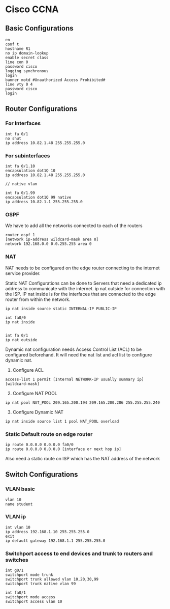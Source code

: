# Cisco CCNA
 
## Basic Configurations

```
en
conf t
hostname R1
no ip domain-lookup
enable secret class
line con 0
password cisco
logging synchronous
login
banner motd #Unauthorized Access Prohibited#
line vty 0 4
password cisco
login
```
## Router Configurations

### For Interfaces

```
int fa 0/1
no shut
ip address 10.82.1.48 255.255.255.0
```

### For subinterfaces

```
int fa 0/1.10
encapsulation dot1Q 10
ip address 10.82.1.48 255.255.255.0

// native vlan

int fa 0/1.99
encapsulation dot1Q 99 native
ip address 10.82.1.1 255.255.255.0
```

### OSPF

We have to add all the networks connected to each of the routers

```
router ospf 1
[network ip-address wildcard-mask area 0]
network 192.168.0.0 0.0.255.255 area 0
```
### NAT

NAT needs to be configured on the edge router connecting to the internet service provider.

Static NAT Configurations can be done to Servers that need a dedicated ip address to communicate with the internet.
ip nat outside for connection with the ISP. IP nat inside is for the interfaces that are connected to the edge router from within the network.
```
ip nat inside source static INTERNAL-IP PUBLIC-IP

int fa0/0
ip nat inside


int fa 0/1
ip nat outside
```
Dynamic nat configuration needs Access Control List (ACL) to be configured beforehand. It will need the nat list and acl list to configure dynamic nat.

1. Configure ACL
```
access-list 1 permit [Internal NETWORK-IP usually summary ip] [wildcard-mask]
```

2. Configure NAT POOL

```
ip nat pool NAT_POOL 209.165.200.194 209.165.200.206 255.255.255.240
```

3. Configure Dynamic NAT

```
ip nat inside source list 1 pool NAT_POOL overload
```

### Static Default route on edge router

```
ip route 0.0.0.0 0.0.0.0 fa0/0
ip route 0.0.0.0 0.0.0.0 [interface or next hop ip]
```

Also need a static route on ISP which has the NAT address of the network
## Switch Configurations

### VLAN basic

```
vlan 10
name student
```
### VLAN ip

```
int vlan 10
ip address 192.168.1.10 255.255.255.0
exit
ip default gateway 192.168.1.1 255.255.255.0
```

### Switchport access to end devices and trunk to routers and switches

```
int g0/1
switchport mode trunk
switchport trunk allowed vlan 10,20,30,99
switchport trunk native vlan 99

int fa0/1
switchport mode access
switchport access vlan 10
```